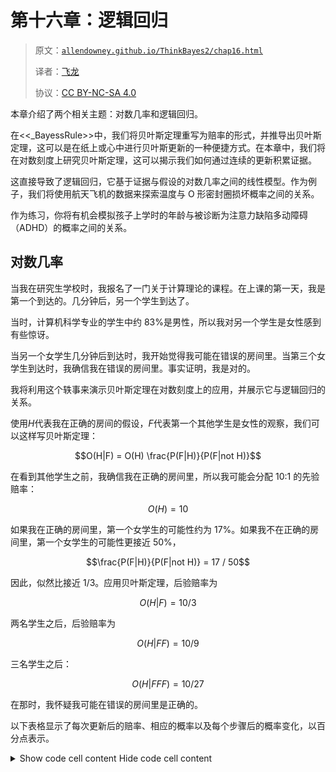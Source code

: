 # 第十六章：逻辑回归

> 原文：[`allendowney.github.io/ThinkBayes2/chap16.html`](https://allendowney.github.io/ThinkBayes2/chap16.html)
> 
> 译者：[飞龙](https://github.com/wizardforcel)
> 
> 协议：[CC BY-NC-SA 4.0](http://creativecommons.org/licenses/by-nc-sa/4.0/)


本章介绍了两个相关主题：对数几率和逻辑回归。

在<<_BayessRule>>中，我们将贝叶斯定理重写为赔率的形式，并推导出贝叶斯定理，这可以是在纸上或心中进行贝叶斯更新的一种便捷方式。在本章中，我们将在对数刻度上研究贝叶斯定理，这可以揭示我们如何通过连续的更新积累证据。

这直接导致了逻辑回归，它基于证据与假设的对数几率之间的线性模型。作为例子，我们将使用航天飞机的数据来探索温度与 O 形密封圈损坏概率之间的关系。

作为练习，你将有机会模拟孩子上学时的年龄与被诊断为注意力缺陷多动障碍（ADHD）的概率之间的关系。

## 对数几率

当我在研究生学校时，我报名了一门关于计算理论的课程。在上课的第一天，我是第一个到达的。几分钟后，另一个学生到达了。

当时，计算机科学专业的学生中约 83%是男性，所以我对另一个学生是女性感到有些惊讶。

当另一个女学生几分钟后到达时，我开始觉得我可能在错误的房间里。当第三个女学生到达时，我确信我在错误的房间里。事实证明，我是对的。

我将利用这个轶事来演示贝叶斯定理在对数刻度上的应用，并展示它与逻辑回归的关系。

使用$H$代表我在正确的房间的假设，$F$代表第一个其他学生是女性的观察，我们可以这样写贝叶斯定理：

$$O(H|F) = O(H) \frac{P(F|H)}{P(F|not H)}$$

在看到其他学生之前，我确信我在正确的房间里，所以我可能会分配 10:1 的先验赔率：

$$O(H) = 10$$

如果我在正确的房间里，第一个女学生的可能性约为 17%。如果我不在正确的房间里，第一个女学生的可能性更接近 50%，

$$\frac{P(F|H)}{P(F|not H)} = 17 / 50$$

因此，似然比接近 1/3。应用贝叶斯定理，后验赔率为

$$O(H|F) = 10 / 3$$

两名学生之后，后验赔率为

$$O(H|FF) = 10 / 9$$

三名学生之后：

$$O(H|FFF) = 10 / 27$$

在那时，我怀疑我可能在错误的房间里是正确的。

以下表格显示了每次更新后的赔率、相应的概率以及每个步骤后的概率变化，以百分点表示。

<details class="hide above-input"><summary aria-label="Toggle hidden content">Show code cell content Hide code cell content</summary>

```py
def prob(o):
    return o / (o+1) 
```</details> <details class="hide above-input"><summary aria-label="Toggle hidden content">Show code cell source Hide code cell source</summary>

```py
import pandas as pd

index = ['prior', '1 student', '2 students', '3 students']

table = pd.DataFrame(index=index)
table['odds'] = [10, 10/3, 10/9, 10/27]
table['prob'] = prob(table['odds'])
table['prob diff'] = table['prob'].diff() * 100
table.fillna('--') 
```</details>

|  | 奇数 | 概率 | 概率差 |
| --- | --- | --- | --- |
| 先验 | 10.000000 | 0.909091 | -- |
| 1 名学生 | 3.333333 | 0.769231 | -13.986014 |
| 2 名学生 | 1.111111 | 0.526316 | -24.291498 |
| 3 名学生 | 0.370370 | 0.270270 | -25.604552 |

每次更新使用相同的似然度，但概率的变化并不相同。第一次更新将概率减少了大约 14 个百分点，第二次减少了 24 个百分点，第三次减少了 26 个百分点。这对于这种更新是正常的，事实上是必要的；如果变化是相同大小的，我们很快就会得到负概率。

几率遵循更明显的模式。因为每次更新都将几率乘以相同的似然比，所以几率形成一个几何序列。这让我们考虑另一种表示不确定性的方式：**对数几率**，它是几率的对数，通常使用自然对数（以$e$为底）表示。

将对数几率添加到表中：

<details class="hide above-input"><summary aria-label="Toggle hidden content">显示代码单元格源代码 隐藏代码单元格源代码</summary>

```py
import numpy as np

table['log odds'] = np.log(table['odds'])
table['log odds diff'] = table['log odds'].diff()
table.fillna('--') 
```</details>

|  | 几率 | 概率 | 概率差 | 对数几率 | 对数几率差 |
| --- | --- | --- | --- | --- | --- |
| 先验 | 10.000000 | 0.909091 | -- | 2.302585 | -- |
| 1 名学生 | 3.333333 | 0.769231 | -13.986014 | 1.203973 | -1.098612 |
| 2 名学生 | 1.111111 | 0.526316 | -24.291498 | 0.105361 | -1.098612 |
| 3 名学生 | 0.370370 | 0.270270 | -25.604552 | -0.993252 | -1.098612 |

你可能会注意到：

+   当概率大于 0.5 时，几率大于 1，对数几率为正。

+   当概率小于 0.5 时，几率小于 1，对数几率为负数。

你可能还会注意到对数几率是等间距的。每次更新后对数几率的变化是似然比的对数。

```py
np.log(1/3) 
```

```py
-1.0986122886681098 
```

在这个例子中是正确的，我们可以通过对 Bayes 定理的两边取对数来证明这一点。

$$\log O(H|F) = \log O(H) + \log \frac{P(F|H)}{P(F|not H)}$$

在对数几率尺度上，贝叶斯更新是可加的。因此，如果$F^x$表示我在等待时到达$x$名女学生，那么我在正确房间的后验对数几率为：

$$\log O(H|F^x) = \log O(H) + x \log \frac{P(F|H)}{P(F|not H)}$$

这个方程表示对数似然比和后验对数几率之间的线性关系。

在这个例子中，线性方程是精确的，但即使不是，通常也可以使用线性函数来模拟解释变量$x$与以对数几率表示的因变量之间的关系，如下所示：

$$\log O(H | x) = \beta_0 + \beta_1 x$$

其中$\beta_0$和$\beta_1$是未知参数：

+   截距$\beta_0$是当$x$为 0 时的假设对数几率。

+   斜率$\beta_1$是似然比的对数。

这个方程是逻辑回归的基础。

## 航天飞机问题

作为逻辑回归的一个例子，我将解决 Cameron Davidson-Pilon 的书[*Bayesian Methods for Hackers*](http://nbviewer.jupyter.org/github/CamDavidsonPilon/Probabilistic-Programming-and-Bayesian-Methods-for-Hackers/blob/master/Chapter2_MorePyMC/Ch2_MorePyMC_PyMC2.ipynb)中的一个问题。他写道：

> “1986 年 1 月 28 日，美国航天飞机计划的第 25 次飞行在发射后不久，航天飞机挑战者号的火箭助推器之一爆炸，导致全部七名机组人员遇难。事故调查委员会得出的结论是，事故是由火箭助推器上的一个 O 形圈失效引起的，而这种失效是由于一个有缺陷的设计，使得 O 形圈对包括外部温度在内的多种因素敏感。在之前的 24 次飞行中，有 23 次（一次在海上丢失）有 O 形圈失效的数据可用，并且这些数据在挑战者号发射前的晚上进行了讨论，但不幸的是，只有 7 次飞行中发生损坏事件的数据被认为是重要的，而且这些数据被认为没有明显的趋势。”

该数据集最初来自[这篇论文](https://amstat.tandfonline.com/doi/abs/10.1080/01621459.1989.10478858)，也可以从[Davidson-Pilon](https://raw.githubusercontent.com/CamDavidsonPilon/Probabilistic-Programming-and-Bayesian-Methods-for-Hackers/master/Chapter2_MorePyMC/data/challenger_data.csv)获取。

<details class="hide above-input"><summary aria-label="Toggle hidden content">显示代码单元格内容 隐藏代码单元格内容</summary>

```py
download('https://raw.githubusercontent.com/CamDavidsonPilon/Probabilistic-Programming-and-Bayesian-Methods-for-Hackers/master/Chapter2_MorePyMC/data/challenger_data.csv') 
```</details>

我将读取数据并进行一些清理。

<details class="hide above-input"><summary aria-label="Toggle hidden content">显示代码单元格内容隐藏代码单元格内容</summary>

```py
data = pd.read_csv('challenger_data.csv', parse_dates=[0])

# avoiding column names with spaces
data.rename(columns={'Damage Incident': 'Damage'}, inplace=True)

# dropping row 3, in which Damage Incident is NaN,
# and row 24, which is the record for the Challenger
data.drop(labels=[3, 24], inplace=True)

# convert the Damage column to integer
data['Damage'] = data['Damage'].astype(int)

data 
```

|  | 日期 | 温度 | 损坏 |
| --- | --- | --- | --- |
| 0 | 1981-04-12 | 66 | 0 |
| 1 | 1981-11-12 | 70 | 1 |
| 2 | 1982-03-22 | 69 | 0 |
| 4 | 1982-01-11 | 68 | 0 |
| 5 | 1983-04-04 | 67 | 0 |
| 6 | 1983-06-18 | 72 | 0 |
| 7 | 1983-08-30 | 73 | 0 |
| 8 | 1983-11-28 | 70 | 0 |
| 9 | 1984-02-03 | 57 | 1 |
| 10 | 1984-04-06 | 63 | 1 |
| 11 | 1984-08-30 | 70 | 1 |
| 12 | 1984-10-05 | 78 | 0 |
| 13 | 1984-11-08 | 67 | 0 |
| 14 | 1985-01-24 | 53 | 1 |
| 15 | 1985-04-12 | 67 | 0 |
| 16 | 1985-04-29 | 75 | 0 |
| 17 | 1985-06-17 | 70 | 0 |
| 18 | 1985-07-29 | 81 | 0 |
| 19 | 1985-08-27 | 76 | 0 |
| 20 | 1985-10-03 | 79 | 0 |
| 21 | 1985-10-30 | 75 | 1 |
| 22 | 1985-11-26 | 76 | 0 |

| 23 | 1986-01-12 | 58 | 1 |</details>

以下是前几行：

<details class="hide above-input"><summary aria-label="Toggle hidden content">显示代码单元格源代码隐藏代码单元格源代码</summary>

```py
data.head() 
```</details>

|  | 日期 | 温度 | 损坏 |
| --- | --- | --- | --- |
| 0 | 1981-04-12 | 66 | 0 |
| 1 | 1981-11-12 | 70 | 1 |
| 2 | 1982-03-22 | 69 | 0 |
| 4 | 1982-01-11 | 68 | 0 |
| 5 | 1983-04-04 | 67 | 0 |

列如下：

+   `日期`：发射日期，

+   `温度`：华氏温度，

+   `损坏`：如果发生损坏事件，则为`1`，否则为`0`。

数据集中有 23 次发射，其中 7 次发生了损坏事件。

<details class="hide above-input"><summary aria-label="Toggle hidden content">显示代码单元格内容隐藏代码单元格内容</summary>

```py
len(data), data['Damage'].sum() 
```

```py
(23, 7) 
```</details>

以下图显示了损坏和温度之间的关系。

<details class="hide above-input"><summary aria-label="Toggle hidden content">显示代码单元格源代码隐藏代码单元格源代码</summary>

```py
import matplotlib.pyplot as plt
from utils import decorate

def plot_data(data):
  """Plot damage as a function of temperature.

 data: DataFrame
 """
    plt.plot(data['Temperature'], data['Damage'], 'o', 
             label='data', color='C0', alpha=0.4)

    decorate(ylabel="Probability of damage",
         xlabel="Outside temperature (deg F)",
         title="Damage to O-Rings vs Temperature") 
```</details> <details class="hide above-input"><summary aria-label="Toggle hidden content">显示代码单元格源代码隐藏代码单元格源代码</summary>

```py
plot_data(data) 
```</details> ![_images/9c176560b9752003e2f6e6e100518c13a4375e65aa388ab988866eb61c444569.png](img/d4d696fb17142eb2541d5857df0c70b9.png)

当室外温度低于 65 度时，O 形圈总是会受损。当温度高于 65 度时，通常不会受损。

根据这个图，似乎有理由认为损坏的概率与温度有关。如果我们假设这个概率遵循逻辑模型，我们可以写成：

$$\log O(H | x) = \beta_0 + \beta_1 x$$

其中$H$是 O 形圈将受损的假设，$x$是温度，$\beta_0$和$\beta_1$是我们将要估计的参数。出于我很快会解释的原因，我将定义$x$为温度，通过一个偏移量进行了平移，使其平均值为 0。

```py
offset = data['Temperature'].mean().round()
data['x'] = data['Temperature'] - offset
offset 
```

```py
70.0 
```

为了保持一致，我将创建一个名为`y`的`Damage`列的副本。

```py
data['y'] = data['Damage'] 
```

在进行贝叶斯更新之前，我将使用`statsmodels`来运行传统（非贝叶斯）逻辑回归。

```py
import statsmodels.formula.api as smf

formula = 'y ~ x'
results = smf.logit(formula, data=data).fit(disp=False)
results.params 
```

```py
Intercept   -1.208490
x           -0.232163
dtype: float64 
```

`results`包含每个参数的“点估计”，即单个值而不是后验分布。

截距约为-1.2，估计斜率约为-0.23。为了查看这些参数的含义，我将使用它们来计算一系列温度的概率。以下是范围：

```py
inter = results.params['Intercept']
slope = results.params['x']
xs = np.arange(53, 83) - offset 
```

我们可以使用逻辑回归方程来计算对数几率：

```py
log_odds = inter + slope * xs 
```

然后转换为概率。

```py
odds = np.exp(log_odds)
ps = odds / (odds + 1) 
```

<details class="hide above-input"><summary aria-label="Toggle hidden content">显示代码单元格内容隐藏代码单元格内容</summary>

```py
ps.mean() 
```

```py
0.4155141126966854 
```</details>

将对数几率转换为概率是一个很常见的操作，它有一个名字，`expit`，SciPy 提供了一个计算它的函数。

```py
from scipy.special import expit

ps = expit(inter + slope * xs) 
```

<details class="hide above-input"><summary aria-label="Toggle hidden content">显示代码单元格内容隐藏代码单元格内容</summary>

```py
ps.mean() 
```

```py
0.4155141126966854 
```</details>

这是具有这些估计参数的逻辑模型的样子。

<details class="hide above-input"><summary aria-label="Toggle hidden content">显示代码单元格源代码 隐藏代码单元格源代码</summary>

```py
plt.plot(xs+offset, ps, label='model', color='C1')

plot_data(data) 
```</details> ![_images/184359ae741869c825727d898cd709c7876cb15a30627a4ac069ec7a766dda27.png](img/02337f43c9bd6ff6ed033cb5db254145.png)

在低温下，损坏的概率很高；在高温下，它接近于 0。

但这是基于传统的逻辑回归。现在我们将进行贝叶斯版本。

## 先验分布

我将为两个参数使用均匀分布，使用上一节的点估计来帮助我选择上限和下限。

```py
from utils import make_uniform

qs = np.linspace(-5, 1, num=101)
prior_inter = make_uniform(qs, 'Intercept') 
```

```py
qs = np.linspace(-0.8, 0.1, num=101)
prior_slope = make_uniform(qs, 'Slope') 
```

我们可以使用`make_joint`来构建联合先验分布。

```py
from utils import make_joint

joint = make_joint(prior_inter, prior_slope) 
```

`intercept`的值沿着列进行，`slope`的值沿着行进行。

对于这个问题，将先验“堆叠”起来，使参数成为`MultiIndex`中的级别，并将结果放入`Pmf`中会很方便。

```py
from empiricaldist import Pmf

joint_pmf = Pmf(joint.stack())
joint_pmf.head() 
```

|  |  | 概率 |
| --- | --- | --- |
| --- | --- | ---  |
| 斜率 | 截距 |  |
| --- | --- | ---  |
| -0.8 | -5.00 | 0.000098 |
| -4.94 | 0.000098 |
| -4.88 | 0.000098 |

`joint_pmf`是一个具有索引中的两个级别的`Pmf`，一个用于每个参数。这使得很容易循环遍历可能的参数对，正如我们将在下一节中看到的那样。

## 可能性

要进行更新，我们必须计算每对参数的数据的可能性。

为了使这更容易，我将按温度`x`对数据进行分组，并计算每个温度的发射次数和损坏事件的次数。

```py
grouped = data.groupby('x')['y'].agg(['count', 'sum'])
grouped.head() 
```

|  | 计数 | 总和 |
| --- | --- | --- |
| --- | --- | ---  |
| x |  |  |
| --- | --- | ---  |
| -17.0 | 1 | 1 |
| -13.0 | 1 | 1 |
| -12.0 | 1 | 1 |
| -7.0 | 1 | 1 |
| -4.0 | 1 | 0 |

结果是一个`DataFrame`，有两列：`count`是每个温度的发射次数；`sum`是损坏事件的次数。为了与二项分布的参数一致，我将它们分配给名为`ns`和`ks`的变量。

```py
ns = grouped['count']
ks = grouped['sum'] 
```

要计算数据的可能性，让我们暂时假设我们刚刚估计的参数`slope`和`inter`是正确的。

我们可以使用它们来计算每次发射温度的损坏概率，如下所示：

```py
xs = grouped.index
ps = expit(inter + slope * xs) 
```

`ps`包含根据模型每次发射温度的损坏概率。

现在，对于每个温度，我们有`ns`，`ps`和`ks`；我们可以使用二项分布来计算数据的可能性。

```py
from scipy.stats import binom

likes = binom.pmf(ks, ns, ps)
likes 
```

```py
array([0.93924781, 0.85931657, 0.82884484, 0.60268105, 0.56950687,
       0.24446388, 0.67790595, 0.72637895, 0.18815003, 0.8419509 ,
       0.87045398, 0.15645171, 0.86667894, 0.95545945, 0.96435859,
       0.97729671]) 
```

`likes`的每个元素是在`n`次发射中看到`k`次损坏事件的概率，如果损坏的概率是`p`。整个数据集的可能性是该数组的乘积。

```py
likes.prod() 
```

```py
0.0004653644508250066 
```

这就是我们如何计算特定参数对的数据可能性。现在我们可以计算所有可能对的数据可能性：

```py
likelihood = joint_pmf.copy()
for slope, inter in joint_pmf.index:
    ps = expit(inter + slope * xs)
    likes = binom.pmf(ks, ns, ps)
    likelihood[slope, inter] = likes.prod() 
```

为了初始化`likelihood`，我们复制`joint_pmf`，这是一种确保`likelihood`具有与`joint_pmf`相同的类型、索引和数据类型的便捷方式。

循环迭代参数。对于每个可能的对，它使用逻辑模型计算`ps`，计算数据的可能性，并将结果分配给`likelihood`中的一行。

## 更新

现在我们可以以通常的方式计算后验分布。

```py
posterior_pmf = joint_pmf * likelihood
posterior_pmf.normalize() 
```

因为我们使用了均匀先验，具有最高可能性的参数对也是具有最大后验概率的参数对：

<details class="hide above-input"><summary aria-label="Toggle hidden content">显示代码单元格内容 隐藏代码单元格内容</summary>

```py
pd.Series(posterior_pmf.max_prob(),
          index=['slope', 'inter']) 
```

```py
slope   -0.233
inter   -1.220
dtype: float64 
```</details>

因此，我们可以确认贝叶斯更新的结果与 StatsModels 计算的最大似然估计一致：

<details class="hide above-input"><summary aria-label="Toggle hidden content">显示代码单元格内容 隐藏代码单元格内容</summary>

```py
results.params 
```

```py
Intercept   -1.208490
x           -0.232163
dtype: float64 
```</details>

它们大致相同，在我们使用的网格的精度范围内。

如果我们取消堆叠后验`Pmf`，我们可以绘制联合后验分布的轮廓图。

```py
from utils import plot_contour

joint_posterior = posterior_pmf.unstack()
plot_contour(joint_posterior)
decorate(title='Joint posterior distribution') 
```

![_images/6fa00d5595996c520a41b3e76de338d79c39c384f930bc01ba19b7604f32c850.png](img/fb6869a9be510eeca3c1389df899ec45.png)

等高线图中的椭圆沿对角线排列，这表明后验分布中的`slope`和`inter`之间存在一定的相关性。

但相关性很弱，这也是我们在计算`x`时减去平均发射温度的原因之一；居中数据最小化了参数之间的相关性。

**练习：** 为了了解为什么这很重要，回去将`offset=60`并再次运行分析。斜率应该是相同的，但截距将会不同。如果绘制联合分布，得到的等高线将会被拉长，表明估计参数之间的相关性更强。

理论上，这种相关性并不是问题，但在实践中是问题。对于未居中的数据，后验分布更加分散，因此更难以覆盖联合先验分布。居中数据最大化了估计的精度；对于未居中的数据，我们需要进行更多的计算才能获得相同的精度。

## 边际分布

最后，我们可以提取边际分布。

```py
from utils import marginal

marginal_inter = marginal(joint_posterior, 0)
marginal_slope = marginal(joint_posterior, 1) 
```

这是`inter`的后验分布。

<details class="hide above-input"><summary aria-label="Toggle hidden content">显示代码单元格源代码 隐藏代码单元格源代码</summary>

```py
marginal_inter.plot(label='intercept', color='C4')

decorate(xlabel='Intercept',
         ylabel='PDF',
         title='Posterior marginal distribution of intercept') 
```</details> ![_images/b06adb0eb4e2bec88511c82b4d847ba57ba32ad397ab1b2c6a8c77dad4aba9f0.png](img/f3b94b3f1bc46134208bdb54c255ad3c.png)

这是`slope`的后验分布。

<details class="hide above-input"><summary aria-label="Toggle hidden content">显示代码单元格源代码 隐藏代码单元格源代码</summary>

```py
marginal_slope.plot(label='slope', color='C2')

decorate(xlabel='Slope',
         ylabel='PDF',
         title='Posterior marginal distribution of slope') 
```</details> ![_images/282201b1bee504c51b0c181166c0dedfe417f37e44ca3fad23e76f8a5865a3ef.png](img/8efbc3f30e4e6f76a7e2dbe86d5e7d88.png)

这是后验均值。

<details class="hide above-input"><summary aria-label="Toggle hidden content">显示代码单元格内容 隐藏代码单元格内容</summary>

```py
pd.Series([marginal_inter.mean(), marginal_slope.mean()],
          index=['inter', 'slope']) 
```

```py
inter   -1.376107
slope   -0.289795
dtype: float64 
```</details>

两个边际分布都有适度的偏斜，因此后验均值与点估计略有不同。

<details class="hide above-input"><summary aria-label="Toggle hidden content">显示代码单元格内容 隐藏代码单元格内容</summary>

```py
results.params 
```

```py
Intercept   -1.208490
x           -0.232163
dtype: float64 
```</details>

## 转换分布

让我们解释这些参数。回想一下，当 $x$ 为 0 时，也就是温度约为 70 华氏度（`offset`的值）时，截距是假设的对数几率。因此，我们可以将`marginal_inter`中的数量解释为对数几率。

为了将它们转换为概率，我将使用以下函数，该函数通过应用给定的函数来转换`Pmf`中的数量：

```py
def transform(pmf, func):
  """Transform the quantities in a Pmf."""
    ps = pmf.ps
    qs = func(pmf.qs)
    return Pmf(ps, qs, copy=True) 
```

如果我们调用`transform`并将`expit`作为参数传递，它将把`marginal_inter`中的对数几率转换为概率，并返回用概率表示的`inter`的后验分布。

```py
marginal_probs = transform(marginal_inter, expit) 
```

`Pmf`提供了一个`transform`方法，可以做同样的事情。

```py
marginal_probs = marginal_inter.transform(expit) 
```

这是温度为 70 华氏度时损坏概率的后验分布。

<details class="hide above-input"><summary aria-label="Toggle hidden content">显示代码单元格源代码 隐藏代码单元格源代码</summary>

```py
marginal_probs.plot(color='C1')

decorate(xlabel='Probability of damage at 70 deg F',
         ylabel='PDF',
         title='Posterior marginal distribution of probabilities') 
```</details> ![_images/d4a0ba125f94c8d8a1007b700d5bdd5bab05c13b7e0b00f8e94c59eb068ef384.png](img/c7e489fb2ab8b75a9ae3383449fff948.png)

这个分布的均值约为 22%，这是根据模型在 70 华氏度时的损坏概率。

<details class="hide above-input"><summary aria-label="Toggle hidden content">显示代码单元格内容 隐藏代码单元格内容</summary>

```py
mean_prob = marginal_probs.mean()
mean_prob 
```

```py
0.2201937884647988 
```</details>

这个结果显示了我将`x`定义为温度为 70 华氏度时为零的第二个原因；这样，截距对应于相关温度下的损坏概率，而不是 0 华氏度。

现在让我们更仔细地看一下估计的斜率。在逻辑模型中，参数 $\beta_1$ 是似然比的对数。

因此，我们可以将`marginal_slope`中的数量解释为对数似然比，并且我们可以使用`exp`将它们转换为似然比（也称为贝叶斯因子）。

```py
marginal_lr = marginal_slope.transform(np.exp) 
```

结果是似然比的后验分布；这是它的样子。

<details class="hide above-input"><summary aria-label="Toggle hidden content">显示代码单元格源代码 隐藏代码单元格源代码</summary>

```py
marginal_lr.plot(color='C3')

decorate(xlabel='Likelihood ratio of 1 deg F',
         ylabel='PDF',
         title='Posterior marginal distribution of likelihood ratios') 
```</details> ![_images/027bce9b65abb343c2f6a22dba21f4090f49d688afdcf61bf519088cf5b30dc8.png](img/384df6dd201224fcbc4e303e60ee143f.png)<details class="hide above-input"><summary aria-label="Toggle hidden content">显示代码单元格内容 隐藏代码单元格内容</summary>

```py
mean_lr = marginal_lr.mean()
mean_lr 
```

```py
0.7542914170110268 
```</details>

这个分布的均值约为 0.75，这意味着每增加一华氏度都会提供反对损坏可能性的证据，似然比（贝叶斯因子）为 0.75。

注意：

+   我通过将截距的边际分布转换为概率的边际分布，然后计算均值，计算了 70 华氏度下损坏概率的后验均值。

+   我通过将斜率的边际分布转换为似然比的边际分布，然后计算均值，计算了似然比的后验均值。

这是正确的操作顺序，而不是首先计算后验均值，然后再进行转换。

为了看到区别，让我们以另一种方式计算这两个值。这是`marginal_inter`的后验均值，转换为概率，与`marginal_probs`的均值进行比较。

<details class="hide above-input"><summary aria-label="Toggle hidden content">显示代码单元格内容 隐藏代码单元格内容</summary>

```py
expit(marginal_inter.mean()), marginal_probs.mean() 
```

```py
(0.2016349762400815, 0.2201937884647988) 
```</details>

这是`marginal_slope`的后验均值，转换为似然比，与`marginal_lr`的均值进行比较。

<details class="hide above-input"><summary aria-label="Toggle hidden content">显示代码单元格内容 隐藏代码单元格内容</summary>

```py
np.exp(marginal_slope.mean()), marginal_lr.mean() 
```

```py
(0.7484167954660071, 0.7542914170110268) 
```</details>

在这个例子中，差异并不是很大，但有时可能会很大。作为一般规则，首先进行转换，然后计算摘要统计。

## 预测分布

在逻辑模型中，参数是可以解释的，至少在转换之后是这样。但通常我们关心的是预测，而不是参数。在航天飞机的问题中，最重要的预测是：“如果室外温度为 31 华氏度，O 形圈损坏的概率是多少？”

为了进行这种预测，我将从后验分布中抽取参数对的样本。

```py
sample = posterior_pmf.choice(101) 
```

结果是一个包含 101 个元组的数组，每个元组代表一对可能的参数。我选择这个样本大小是为了加快计算速度。增加样本大小不会改变结果太多，但会更加精确一些。

<details class="hide above-input"><summary aria-label="Toggle hidden content">显示代码单元格内容 隐藏代码单元格内容</summary>

```py
sample.shape 
```

```py
(101,) 
```</details> <details class="hide above-input"><summary aria-label="Toggle hidden content">显示代码单元格内容 隐藏代码单元格内容</summary>

```py
sample.dtype 
```

```py
dtype('O') 
```</details> <details class="hide above-input"><summary aria-label="Toggle hidden content">显示代码单元格内容 隐藏代码单元格内容</summary>

```py
type(sample[0]) 
```

```py
tuple 
```</details>

为了生成预测，我将使用从 31 华氏度（挑战者号发射时的温度）到 82 华氏度（观测到的最高温度）的一系列温度。

```py
temps = np.arange(31, 83)
xs = temps - offset 
```

以下循环使用`xs`和参数样本来构建预测概率数组。

```py
pred = np.empty((len(sample), len(xs)))

for i, (slope, inter) in enumerate(sample):
    pred[i] = expit(inter + slope * xs) 
```

结果每个`xs`值对应一列，每个`sample`元素对应一行。

为了快速了解预测的样子，我们可以循环遍历行并绘制它们。

<details class="hide above-input"><summary aria-label="Toggle hidden content">显示代码单元格内容 隐藏代码单元格内容</summary>

```py
for ps in pred:
    plt.plot(temps, ps, color='C1', lw=0.5, alpha=0.4)

plot_data(data) 
```

![_images/21874fcd51b6d4d7c1877c9f9dd8744832e07b62154132a31ee4e2c8f92428f7.png](img/a85a52adc5748136290ed7fd06400b61.png)</details>

这个图中重叠的线条给出了每个温度下最可能的值和不确定性程度。

在每一列中，我将计算中位数来量化中心趋势，并计算 90%的可信区间来量化不确定性。

`np.percentile`计算给定百分位数；使用参数`axis=0`，它会为每一列计算百分位数。

```py
low, median, high = np.percentile(pred, [5, 50, 95], axis=0) 
```

结果是包含了 90% CI 下限、中位数和 CI 上限的预测概率的数组。

这就是它们的样子：

<details class="hide above-input"><summary aria-label="切换隐藏内容">显示代码单元格源代码 隐藏代码单元格源代码</summary>

```py
plt.fill_between(temps, low, high, color='C1', alpha=0.2)
plt.plot(temps, median, color='C1', label='logistic model')

plot_data(data) 
```</details> ![_images/d6ed2327e5042d3ea7f9418465186f43a7bc1122f9fce65442c9b565564a6cfc.png](img/9941ea28a2708ac4f8d37322e5d6aa7e.png)

根据这些结果，80 华氏度时 O 形圈损坏的概率接近 2%，但对于该预测存在一些不确定性；CI 的上限约为 10%。

在 60 度时，损坏的概率接近 80%，但 CI 甚至更宽，从 48%到 97%。

但模型的主要目标是预测 31 华氏度时损坏的概率，答案至少为 97%，更可能超过 99.9%。

<details class="hide above-input"><summary aria-label="切换隐藏内容">显示代码单元格内容 隐藏代码单元格内容</summary>

```py
low = pd.Series(low, temps)
median = pd.Series(median, temps)
high = pd.Series(high, temps) 
```</details> <details class="hide above-input"><summary aria-label="切换隐藏内容">显示代码单元格内容 隐藏代码单元格内容</summary>

```py
t = 80
print(median[t], (low[t], high[t])) 
```

```py
0.016956535510200765 (0.000563939208692237, 0.1335417225332125) 
```</details> <details class="hide above-input"><summary aria-label="切换隐藏内容">显示代码单元格内容 隐藏代码单元格内容</summary>

```py
t = 60
print(median[t], (low[t], high[t])) 
```

```py
0.7738185742694538 (0.45512110762641983, 0.9654437697137236) 
```</details> <details class="hide above-input"><summary aria-label="切换隐藏内容">显示代码单元格内容 隐藏代码单元格内容</summary>

```py
t = 31
print(median[t], (low[t], high[t])) 
```

```py
0.9998129598124814 (0.97280101769455, 0.999999987740933) 
```</details>

我们可能得出的一个结论是：如果负责挑战者号发射的人考虑了所有的数据，而不仅仅是七次损坏事件，他们本来可以预测到 31 华氏度时损坏的概率几乎是确定的。如果他们这样做了，很可能会推迟发射。

同时，如果他们考虑了前面的图表，他们可能会意识到模型做出的预测远远超出了数据范围。当我们这样外推时，我们不仅要记住模型量化的不确定性，即我们表达为可信区间的不确定性；我们还必须考虑模型本身可能不可靠的可能性。

这个例子是基于一个逻辑模型，假设每增加一度温度都会对损坏的可能性提供相同数量的证据。在一个狭窄的温度范围内，这可能是一个合理的假设，特别是如果有数据支持。但在更广泛的范围内，以及超出数据范围之外，现实没有义务遵循模型。

## 经验贝叶斯

在本章中，我使用 StatsModels 来计算最大化数据概率的参数，然后使用这些估计值来选择均匀先验分布的边界。你可能已经意识到，这个过程使用了数据两次，一次是选择先验，一次是进行更新。如果这让你感到不安，你并不孤单。我使用的这个过程是所谓的[经验贝叶斯方法](https://en.wikipedia.org/wiki/Empirical_Bayes_method)的一个例子，尽管我认为这不是一个特别好的名字。

虽然使用数据两次可能看起来有问题，在这些例子中并不是。要明白为什么，考虑一个替代方案：而不是使用估计的参数来选择先验分布的边界，我可以使用范围更广的均匀分布。在这种情况下，结果将是一样的；唯一的区别是我会花更多的时间计算后验概率极小的参数的似然。

因此，你可以将这个版本的经验贝叶斯视为一种优化，通过将先验分布放在值得计算数据的似然处，从而最小化计算。这种优化不会影响结果，因此不会“双重计算”数据。

## 总结

到目前为止，我们已经看到了三种表示对假设信心程度的方法：概率、几率和对数几率。当我们用对数几率来写贝叶斯定理时，贝叶斯更新是先验和似然的总和；在这个意义上，贝叶斯统计是假设和证据的算术。

这种形式的贝叶斯定理也是逻辑回归的基础，我们用它来推断参数和做预测。在航天飞机问题中，我们建立了温度和损坏概率之间的关系，并表明挑战者号灾难可能是可以预测的。但这个例子也警示了使用模型远超出数据范围的危险。

在下面的练习中，你将有机会练习本章的材料，使用对数几率来评估政治专家，并使用逻辑回归来模拟注意力缺陷多动障碍（ADHD）的诊断率。

在下一章中，我们将从逻辑回归转向线性回归，我们将用它来模拟温度、降雪和马拉松世界纪录的时间变化。

## 练习

**练习：**假设一个政治专家声称能够预测选举结果，但他并不是选择赢家，而是给每个候选人一个获胜的概率。对于这种预测，很难说它是对还是错。

例如，假设专家说爱丽丝有 70%的机会击败鲍勃，然后鲍勃赢得了选举。这是否意味着专家是错误的？

回答这个问题的一种方法是考虑两种假设：

+   `H`：专家的算法是合法的；它产生的概率在某种意义上正确地反映了候选人获胜的概率。

+   `not H`：专家的算法是虚假的；它产生的概率是平均为 50%的随机值。

如果专家说爱丽丝有 70%的获胜机会，她确实获胜了，这提供了支持`H`的证据，其似然比为 70/50。

如果专家说爱丽丝有 70%的获胜机会，她输了，这是反对`H`的证据，其似然比为 50/30。

假设我们对算法有一些信心，所以先验几率是 4 比 1。并且假设专家对三次选举进行了预测：

+   在第一次选举中，专家说爱丽丝有 70%的获胜机会，她确实获胜了。

+   在第二次选举中，专家说鲍勃有 30%的获胜机会，他确实获胜了。

+   在第三次选举中，专家说卡罗尔有 90%的获胜机会，她确实获胜了。

每个结果的对数似然比是多少？使用贝叶斯定理的对数几率形式来计算这些结果后的后验对数几率。总的来说，这些结果增加还是减少了你对专家的信心？

如果你对这个话题感兴趣，你可以[在这篇博客文章中阅读更多内容](http://allendowney.blogspot.com/2016/11/why-are-we-so-surprised.html)。

<details class="hide above-input"><summary aria-label="Toggle hidden content">显示代码单元格内容隐藏代码单元格内容</summary>

```py
# Solution

prior_log_odds = np.log(4)
prior_log_odds 
```

```py
1.3862943611198906 
```</details> <details class="hide above-input"><summary aria-label="Toggle hidden content">显示代码单元格内容 隐藏代码单元格内容</summary>

```py
# Solution

lr1 = np.log(7/5)
lr2 = np.log(3/5)
lr3 = np.log(9/5)

lr1, lr2, lr3 
```

```py
(0.3364722366212129, -0.5108256237659907, 0.5877866649021191) 
```</details> <details class="hide above-input"><summary aria-label="Toggle hidden content">显示代码单元格内容 隐藏代码单元格内容</summary>

```py
# Solution

# In total, these three outcomes provide evidence that the
# pundit's algorithm is legitmate, although with K=1.8,
# it is weak evidence.

posterior_log_odds = prior_log_odds + lr1 + lr2 + lr3
posterior_log_odds 
```

```py
1.7997276388772319 
```</details>

**练习：**《新英格兰医学杂志》上的一篇文章报告了一项研究的结果，该研究调查了多动症（ADHD）的诊断率与出生月份的关系：[“多动症和入学月份”](https://www.nejm.org/doi/10.1056/NEJMoa1806828)。

他们发现，在六月、七月和八月出生的儿童被诊断为多动症的可能性要大得多，与九月出生的儿童相比，但只有在那些将九月作为幼儿园入学截止日期的州。 在这些州，八月出生的孩子比九月出生的孩子小近一年开始上学。 该研究的作者认为原因是“行为上的年龄差异可能被归因于多动症，而不是孩子年龄较小”。

使用本章的方法来估计诊断概率作为出生月份的函数。 本章的笔记本提供了数据和一些建议，可以开始使用。

文章中包括这张图：

![`www.nejm.org/na101/home/literatum/publisher/mms/journals/content/nejm/2018/nejm_2018.379.issue-22/nejmoa1806828/20190131/images/img_xlarge/nejmoa1806828_f1.jpeg`](https://www.nejm.org/na101/home/literatum/publisher/mms/journals/content/nejm/2018/nejm_2018.379.issue-22/nejmoa1806828/20190131/images/img_xlarge/nejmoa1806828_f1.jpeg)

在我看来，这种数据的表现形式并没有清楚地显示出效果。

但是这张图包括原始数据，所以我们可以自己分析它。

注意：图中有一个错误，通过个人通信确认：

> 五月和六月的[诊断]被颠倒了。 五月应该是 317（而不是 287），六月应该是 287（而不是 317）。

所以这是更正后的数据，其中`n`是每个月出生的孩子人数，从一月开始，`k`是被诊断为多动症的孩子人数。

<details class="hide above-input"><summary aria-label="Toggle hidden content">显示代码单元格内容 隐藏代码单元格内容</summary>

```py
n = np.array([32690, 31238, 34405, 34565, 34977, 34415, 
                   36577, 36319, 35353, 34405, 31285, 31617])

k = np.array([265, 280, 307, 312, 317, 287, 
                      320, 309, 225, 240, 232, 243]) 
```</details>

首先，我将“滚动”数据，使其从九月开始，而不是一月。

<details class="hide above-input"><summary aria-label="Toggle hidden content">显示代码单元格内容 隐藏代码单元格内容</summary>

```py
x = np.arange(12)
n = np.roll(n, -8)
k = np.roll(k, -8) 
```</details>

然后我将把它放在一个`DataFrame`中，每个月一行，每万人中的诊断率。

<details class="hide above-input"><summary aria-label="Toggle hidden content">显示代码单元格内容 隐藏代码单元格内容</summary>

```py
adhd = pd.DataFrame(dict(x=x, k=k, n=n))
adhd['rate'] = adhd['k'] / adhd['n'] * 10000
adhd 
```

|  | x | k | n | 率 |
| --- | --- | --- | --- | --- |
| 0 | 0 | 225 | 35353 | 63.643821 |
| 1 | 1 | 240 | 34405 | 69.757303 |
| 2 | 2 | 232 | 31285 | 74.156944 |
| 3 | 3 | 243 | 31617 | 76.857387 |
| 4 | 4 | 265 | 32690 | 81.064546 |
| 5 | 5 | 280 | 31238 | 89.634420 |
| 6 | 6 | 307 | 34405 | 89.231216 |
| 7 | 7 | 312 | 34565 | 90.264719 |
| 8 | 8 | 317 | 34977 | 90.630986 |
| 9 | 9 | 287 | 34415 | 83.393869 |
| 10 | 10 | 320 | 36577 | 87.486672 |

| 11 | 11 | 309 | 36319 | 85.079435 |</details>

这就是诊断率的样子。

<details class="hide above-input"><summary aria-label="Toggle hidden content">显示代码单元格内容 隐藏代码单元格内容</summary>

```py
def plot_adhd(adhd):
    plt.plot(adhd['x'], adhd['rate'], 'o', 
             label='data', color='C0', alpha=0.4)

    plt.axvline(5.5, color='gray', alpha=0.2)
    plt.text(6, 64, 'Younger than average')
    plt.text(5, 64, 'Older than average', horizontalalignment='right')

    decorate(xlabel='Birth date, months after cutoff',
             ylabel='Diagnosis rate per 10,000') 
```</details> <details class="hide above-input"><summary aria-label="Toggle hidden content">显示代码单元格内容 隐藏代码单元格内容</summary>

```py
plot_adhd(adhd) 
```

![_images/f7fcadfc675c91a1017eeedc3aceabe80e38f562484fb583b6ae2dc2712a8110.png](img/fc55cb668a66d64a73295c05ec30c03e.png)</details>

对于前 9 个月，从 9 月到 5 月，我们看到了如果一些过多的诊断是由于“基于年龄的行为变异”而导致的情况。对于年龄差异的每个月，我们都看到诊断数量的增加。

这种模式在过去的三个月，即 6 月、7 月和 8 月，都有所下降。这可能可以用随机变异来解释，但也可能是由于父母的操纵；如果一些父母推迟了接近截止日期出生的孩子，这些月份的观察结果将包括一些相对年龄较大、因此更不可能被诊断的孩子。

不幸的是，数据集只包括出生月份，没有年份，所以我们不知道这些学生在开始上学时的实际年龄。然而，我们可以使用前九个月来估计年龄对诊断率的影响；然后我们可以考虑如何处理其他三个月。

使用本章的方法来估计诊断的概率作为出生月份的函数。从以下先验分布开始。

<details class="hide above-input"><summary aria-label="切换隐藏内容">显示代码单元格内容 隐藏代码单元格内容</summary>

```py
qs = np.linspace(-5.2, -4.6, num=51)
prior_inter = make_uniform(qs, 'Intercept') 
```</details> <details class="hide above-input"><summary aria-label="切换隐藏内容">显示代码单元格内容 隐藏代码单元格内容</summary>

```py
qs = np.linspace(0.0, 0.08, num=51)
prior_slope = make_uniform(qs, 'Slope') 
```</details>

1.  制作一个联合先验分布，并使用前九个月的数据对其进行更新。

1.  然后从后验分布中抽取一个样本，并用它来计算每个月的诊断概率的中位数和 90%的可信区间。

1.  作为一个额外的练习，使用过去三个月的数据进行第二次更新，但将观察到的诊断数量视为如果没有孩子被留下来会有的诊断数量的下限。

<details class="hide above-input"><summary aria-label="切换隐藏内容">显示代码单元格内容 隐藏代码单元格内容</summary>

```py
# Solution

joint = make_joint(prior_inter, prior_slope)
joint.head() 
```

| 截距 | -5.200 | -5.188 | -5.176 | -5.164 | -5.152 | -5.140 | -5.128 | -5.116 | -5.104 | -5.092 | ... | -4.708 | -4.696 | -4.684 | -4.672 | -4.660 | -4.648 | -4.636 | -4.624 | -4.612 | -4.600 |
| --- | --- | --- | --- | --- | --- | --- | --- | --- | --- | --- | --- | --- | --- | --- | --- | --- | --- | --- | --- | --- | --- |
| 斜率 |  |  |  |  |  |  |  |  |  |  |  |  |  |  |  |  |  |  |  |  |  |
| --- | --- | --- | --- | --- | --- | --- | --- | --- | --- | --- | --- | --- | --- | --- | --- | --- | --- | --- | --- | --- | --- |
| 0.0000 | 0.000384 | 0.000384 | 0.000384 | 0.000384 | 0.000384 | 0.000384 | 0.000384 | 0.000384 | 0.000384 | 0.000384 | ... | 0.000384 | 0.000384 | 0.000384 | 0.000384 | 0.000384 | 0.000384 | 0.000384 | 0.000384 | 0.000384 | 0.000384 |
| 0.0016 | 0.000384 | 0.000384 | 0.000384 | 0.000384 | 0.000384 | 0.000384 | 0.000384 | 0.000384 | 0.000384 | 0.000384 | ... | 0.000384 | 0.000384 | 0.000384 | 0.000384 | 0.000384 | 0.000384 | 0.000384 | 0.000384 | 0.000384 | 0.000384 |
| 0.0032 | 0.000384 | 0.000384 | 0.000384 | 0.000384 | 0.000384 | 0.000384 | 0.000384 | 0.000384 | 0.000384 | 0.000384 | ... | 0.000384 | 0.000384 | 0.000384 | 0.000384 | 0.000384 | 0.000384 | 0.000384 | 0.000384 | 0.000384 | 0.000384 |
| 0.0048 | 0.000384 | 0.000384 | 0.000384 | 0.000384 | 0.000384 | 0.000384 | 0.000384 | 0.000384 | 0.000384 | 0.000384 | ... | 0.000384 | 0.000384 | 0.000384 | 0.000384 | 0.000384 | 0.000384 | 0.000384 | 0.000384 | 0.000384 | 0.000384 |
| 0.0064 | 0.000384 | 0.000384 | 0.000384 | 0.000384 | 0.000384 | 0.000384 | 0.000384 | 0.000384 | 0.000384 | 0.000384 | ... | 0.000384 | 0.000384 | 0.000384 | 0.000384 | 0.000384 | 0.000384 | 0.000384 | 0.000384 | 0.000384 | 0.000384 |

5 行×51 列</details> <details class="hide above-input"><summary aria-label="切换隐藏内容">显示代码单元格内容 隐藏代码单元格内容</summary>

```py
# Solution

joint_pmf = Pmf(joint.stack())
joint_pmf.head() 
```

|  |  | 概率 |
| --- | --- | --- |
| 斜率 | 截距 |  |
| --- | --- | --- |
| 0.0 | -5.200 | 0.000384 |
| -5.188 | 0.000384 |

| -5.176 | 0.000384 |</details> <details class="hide above-input"><summary aria-label="切换隐藏内容">显示代码单元格内容 隐藏代码单元格内容</summary>

```py
# Solution

num_legit = 9
adhd1 = adhd.loc[0:num_legit-1]
adhd2 = adhd.loc[num_legit:]
adhd1 
```

|  | x | k | n | rate |
| --- | --- | --- | --- | --- |
| 0 | 0 | 225 | 35353 | 63.643821 |
| 1 | 1 | 240 | 34405 | 69.757303 |
| 2 | 2 | 232 | 31285 | 74.156944 |
| 3 | 3 | 243 | 31617 | 76.857387 |
| 4 | 4 | 265 | 32690 | 81.064546 |
| 5 | 5 | 280 | 31238 | 89.634420 |
| 6 | 6 | 307 | 34405 | 89.231216 |
| 7 | 7 | 312 | 34565 | 90.264719 |

| 8 | 8 | 317 | 34977 | 90.630986 |</details> <details class="hide above-input"><summary aria-label="切换隐藏内容">显示代码单元格内容 隐藏代码单元格内容</summary>

```py
# Solution

adhd2 
```

|  | x | k | n | rate |
| --- | --- | --- | --- | --- |
| 9 | 9 | 287 | 34415 | 83.393869 |
| 10 | 10 | 320 | 36577 | 87.486672 |

| 11 | 11 | 309 | 36319 | 85.079435 |</details> <details class="hide above-input"><summary aria-label="切换隐藏内容">显示代码单元格内容 隐藏代码单元格内容</summary>

```py
# Solution

from scipy.stats import binom

likelihood1 = joint_pmf.copy()

xs = adhd1['x']
ks = adhd1['k']
ns = adhd1['n']

for slope, inter in joint_pmf.index:
    ps = expit(inter + slope * xs)
    likes = binom.pmf(ks, ns, ps)
    likelihood1[slope, inter] = likes.prod()

likelihood1.sum() 
```

```py
3.5436858189129196e-14 
```</details> <details class="hide above-input"><summary aria-label="切换隐藏内容">显示代码单元格内容 隐藏代码单元格内容</summary>

```py
# Solution

# This update uses the binomial survival function to compute
# the probability that the number of cases *exceeds* `ks`.

likelihood2 = joint_pmf.copy()

xs = adhd2['x']
ks = adhd2['k']
ns = adhd2['n']

for slope, inter in joint_pmf.index:
    ps = expit(inter + slope * xs)
    likes = binom.sf(ks, ns, ps)
    likelihood2[slope, inter] = likes.prod()

likelihood2.sum() 
```

```py
1905.3511925068485 
```</details> <details class="hide above-input"><summary aria-label="切换隐藏内容">显示代码单元格内容 隐藏代码单元格内容</summary>

```py
# Solution

posterior_pmf = joint_pmf * likelihood1
posterior_pmf.normalize() 
```

```py
1.3624320718619453e-17 
```</details> <details class="hide above-input"><summary aria-label="切换隐藏内容">显示代码单元格内容 隐藏代码单元格内容</summary>

```py
# Solution

posterior_pmf.max_prob() 
```

```py
(0.0448, -4.996) 
```</details> <details class="hide above-input"><summary aria-label="切换隐藏内容">显示代码单元格内容 隐藏代码单元格内容</summary>

```py
# Solution

posterior_pmf = joint_pmf * likelihood1 * likelihood2
posterior_pmf.normalize() 
```

```py
1.3403142133315614e-17 
```</details> <details class="hide above-input"><summary aria-label="切换隐藏内容">显示代码单元格内容 隐藏代码单元格内容</summary>

```py
# Solution

posterior_pmf.max_prob() 
```

```py
(0.0448, -4.996) 
```</details> <details class="hide above-input"><summary aria-label="切换隐藏内容">显示代码单元格内容 隐藏代码单元格内容</summary>

```py
# Solution

joint_posterior = posterior_pmf.unstack()

plot_contour(joint_posterior)
decorate(title='Joint posterior distribution') 
```

![_images/8d4f98743b92db5422c7fe2b019ad6b7803f2191347c176038fa4c9c488d08f3.png](img/877768dbfe81bcaf9a2987e3c6c619c1.png)</details><details class="hide above-input"><summary aria-label="切换隐藏内容">显示代码单元格内容 隐藏代码单元格内容</summary>

```py
# Solution

marginal_inter = marginal(joint_posterior, 0)
marginal_slope = marginal(joint_posterior, 1)

marginal_inter.mean(), marginal_slope.mean() 
```

```py
(-4.999322906782624, 0.044607616771986124) 
```</details> <details class="hide above-input"><summary aria-label="切换隐藏内容">显示代码单元格内容 隐藏代码单元格内容</summary>

```py
# Solution

marginal_inter.plot(color='C4')
decorate(xlabel='Intercept',
         ylabel='PDF',
         title='Posterior marginal distribution of intercept') 
```

![_images/b337e10727df99215bb86fa06d97261ab7c199eae928d7a36397babd31f2df3d.png](img/1e3b0ee906d6865b47751784829dc3ac.png)</details><details class="hide above-input"><summary aria-label="切换隐藏内容">显示代码单元格内容 隐藏代码单元格内容</summary>

```py
# Solution

marginal_slope.plot(color='C2')

decorate(xlabel='Slope',
         ylabel='PDF',
         title='Posterior marginal distribution of slope') 
```

![_images/516901f5e13958d8a6c10717e88d32e21a505a54720c437b42eb3f97fdebb5b8.png](img/6bf5df4ebf404b58a2db1ed8ee8d60db.png)</details><details class="hide above-input"><summary aria-label="切换隐藏内容">显示代码单元格内容 隐藏代码单元格内容</summary>

```py
# Solution

sample = posterior_pmf.choice(101)
xs = adhd['x']
ps = np.empty((len(sample), len(xs)))

for i, (slope, inter) in enumerate(sample):
    ps[i] = expit(inter + slope * xs)

ps.shape 
```

```py
(101, 12) 
```</details> <details class="hide above-input"><summary aria-label="切换隐藏内容">显示代码单元格内容 隐藏代码单元格内容</summary>

```py
# Solution

low, median, high = np.percentile(ps, [2.5, 50, 97.5], axis=0)
median 
```

```py
array([0.00663988, 0.00695303, 0.00728085, 0.00762401, 0.00798321,
       0.00835919, 0.00875272, 0.00915734, 0.00955774, 0.00997548,
       0.01043603, 0.01094356]) 
```</details> <details class="hide above-input"><summary aria-label="切换隐藏内容">显示代码单元格内容 隐藏代码单元格内容</summary>

```py
# Solution

plt.fill_between(xs, low*10000, high*10000, 
                 color='C1', alpha=0.2)

plt.plot(xs, median*10000, label='model',
         color='C1', alpha=0.5)

plot_adhd(adhd) 
```

![_images/168f84e18b3338f4328e277a388b22e3d4da7f79745b6dcaa9369aeaadfde554.png](img/b128cc3045bc131b17f67874087d5b22.png)</details>
